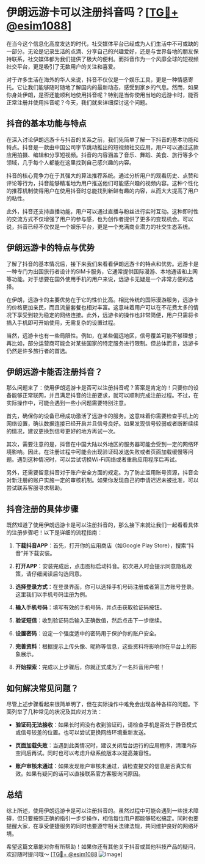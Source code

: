 # 伊朗远游卡可以注册抖音吗？[[TG💪+ @esim1088](https://t.me/s/esim1088)]

在当今这个信息化高度发达的时代，社交媒体平台已经成为人们生活中不可或缺的一部分。无论是记录生活的点滴、分享自己的兴趣爱好，还是与世界各地的朋友保持联系，社交媒体都为我们提供了极大的便利。而抖音作为一个风靡全球的短视频社交平台，更是吸引了无数用户的关注和喜爱。

对于许多生活在海外的华人来说，抖音不仅仅是一个娱乐工具，更是一种情感寄托。它让我们能够随时随地了解国内的最新动态，感受到家乡的气息。然而，如果你身处伊朗，是否还能顺利地使用抖音呢？特别是当你使用当地的远游卡时，能否正常注册并使用抖音呢？今天，我们就来详细探讨这个问题。

## 抖音的基本功能与特点

在深入讨论伊朗远游卡与抖音的关系之前，我们先简单了解一下抖音的基本功能和特点。抖音是一款由中国公司字节跳动推出的短视频社交应用，用户可以通过这款应用拍摄、编辑和分享短视频。抖音的内容涵盖了音乐、舞蹈、美食、旅行等多个领域，几乎每个人都能在这里找到自己感兴趣的内容。

抖音的核心竞争力在于其强大的算法推荐系统。通过分析用户的观看历史、点赞和评论等行为，抖音能够精准地为用户推送他们可能感兴趣的视频内容。这种个性化的推荐机制使得用户在使用抖音时总能找到新鲜有趣的内容，从而大大提高了用户的粘性。

此外，抖音还支持直播功能，用户可以通过直播与粉丝进行实时互动。这种即时性的交流方式不仅增强了用户的参与感，也为创作者提供了更多的变现机会。可以说，抖音已经不仅仅是一个娱乐平台，更是一个充满商业潜力的社交生态系统。

## 伊朗远游卡的特点与优势

了解了抖音的基本情况后，接下来我们来看看伊朗远游卡的特点和优势。远游卡是一种专门为出国旅行者设计的SIM卡服务，它通常提供国际漫游、本地通话和上网等功能。对于想要在国外使用手机的用户来说，远游卡无疑是一个非常方便的选择。

在伊朗，远游卡的主要优势在于它的性价比高。相比传统的国际漫游服务，远游卡的价格更加亲民，而且流量套餐也相对丰富。这意味着用户可以在不花费太多的情况下享受到较为稳定的网络连接。此外，远游卡的操作也非常简便，用户只需将卡插入手机即可开始使用，无需复杂的设置过程。

当然，远游卡也有一些局限性。例如，在某些偏远地区，信号覆盖可能不够理想；再比如，部分运营商可能会对某些国家的特定服务进行限制。但总体而言，远游卡仍然是许多旅行者的首选。

## 伊朗远游卡能否注册抖音？

那么问题来了：使用伊朗远游卡是否可以注册抖音呢？答案是肯定的！只要你的设备能够正常联网，并且满足抖音的注册要求，就可以顺利完成注册过程。不过，在实际操作中，可能会遇到一些小问题需要特别注意。

首先，确保你的设备已经成功激活了远游卡的服务。这意味着你需要检查手机上的网络设置，确认数据连接已经开启并且信号良好。如果发现信号较弱或者断断续续的情况，建议更换到信号更好的地方再试一次。

其次，需要注意的是，抖音在中国大陆以外地区的服务器可能会受到一定的网络环境影响。因此，在注册过程中可能会出现验证码发送失败或者页面加载缓慢等问题。遇到这种情况时，可以尝试切换Wi-Fi网络或者重启应用程序后再试。

另外，还需要留意抖音对于账户安全方面的规定。为了防止滥用账号资源，抖音会对新注册的账户实施一定的审核机制。如果你发现自己的申请迟迟未被批准，可以尝试联系客服寻求帮助。

## 抖音注册的具体步骤

既然知道了使用伊朗远游卡是可以注册抖音的，那么接下来就让我们一起看看具体的注册步骤吧！以下是详细的流程指南：

1. **下载抖音APP**：首先，打开你的应用商店（如Google Play Store），搜索“抖音”并下载安装。
   
2. **打开APP**：安装完成后，点击图标启动抖音。初次进入时会提示同意隐私政策，请仔细阅读后勾选同意。

3. **选择登录方式**：在登录界面，你可以选择手机号码注册或者第三方账号登录。这里我们以手机号码注册为例。

4. **输入手机号码**：填写有效的手机号码，并点击获取验证码按钮。

5. **验证短信**：收到验证码后输入正确数值，然后点击下一步继续。

6. **设置密码**：设定一个强度适中的密码用于保护你的账户安全。

7. **完善资料**：根据提示上传头像、昵称等信息，这些资料将影响你在平台上的形象展示。

8. **开始探索**：完成以上步骤后，你就正式成为了一名抖音用户啦！

## 如何解决常见问题？

尽管上述步骤看起来很简单明了，但在实际操作中难免会出现各种各样的问题。下面列举了几种常见的状况及其应对方法：

- **验证码无法接收**：如果长时间没有收到验证码，请检查手机是否处于静音模式或信号较差的位置。也可以尝试更换网络环境重新发送。
  
- **页面加载失败**：当遇到此类情况时，建议关闭后台运行的应用程序，清理内存空间后再试。同时也可以考虑升级系统版本以提高兼容性。

- **账户审核未通过**：如果发现账户审核未通过，请检查提交的信息是否真实有效。如果有疑问的话可以直接联系官方客服询问原因。

## 总结

综上所述，使用伊朗远游卡是可以注册抖音的。虽然过程中可能会遇到一些技术障碍，但只要按照正确的指引一步步操作，相信每位用户都能够轻松搞定。同时也要提醒大家，在享受便捷服务的同时也要遵守相关法律法规，共同维护良好的网络环境。

希望这篇文章能对你有所帮助！如果你还有其他关于抖音或其他科技产品的疑问，欢迎随时提问哦～ [[TG💪+ @esim1088](https://t.me/s/esim1088) ![Image](https://i.postimg.cc/4NQfJmqS/Snipaste-2025-05-13-00-14-12.png)]